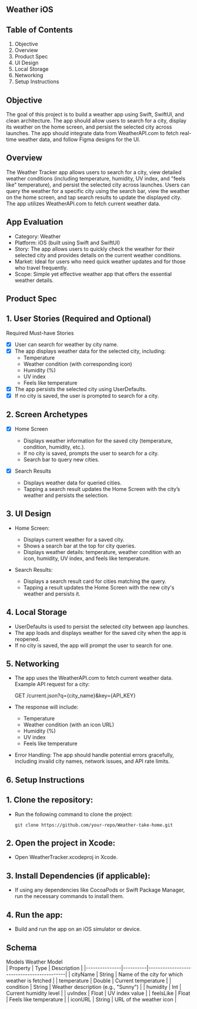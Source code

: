 ## Weather iOS 


<!--  ![Simulator Screenshot - iPhone 16 Plus - 2024-11-23 at 00 33 44](https://github.com/user-attachments/assets/7f622a22-4a16-4f3f-ab61-08c4482566a9) ![Simulator Screenshot - Clone 1 of iPhone 16 Plus - 2024-11-23 at 00 28 46](https://github.com/user-attachments/assets/81f1ee11-4a95-4431-943e-f505b5183cd8) ![Simulator Screenshot - Clone 1 of iPhone 16 Plus - 2024-11-23 at 00 30 03](https://github.com/user-attachments/assets/7efe498a-ee44-4f6a-a4d6-3b7cbe00e53b) -->

## Table of Contents
1. Objective
2. Overview
3. Product Spec
4. UI Design
5. Local Storage
6. Networking
7. Setup Instructions

## Objective
The goal of this project is to build a weather app using Swift, SwiftUI, and clean architecture. The app should allow users to search for a city, display its weather on the home screen, and persist the selected city across launches. The app should integrate data from WeatherAPI.com to fetch real-time weather data, and follow Figma designs for the UI.

## Overview 
The Weather Tracker app allows users to search for a city, view detailed weather conditions (including temperature, humidity, UV index, and "feels like" temperature), and persist the selected city across launches. Users can query the weather for a specific city using the search bar, view the weather on the home screen, and tap search results to update the displayed city. The app utilizes WeatherAPI.com to fetch current weather data.

## App Evaluation
- Category: Weather
- Platform: iOS (built using Swift and SwiftUI)
- Story: The app allows users to quickly check the weather for their selected city and provides details on the current weather conditions.
- Market: Ideal for users who need quick weather updates and for those who travel frequently.
- Scope: Simple yet effective weather app that offers the essential weather details.

## Product Spec

## 1. User Stories (Required and Optional)

Required Must-have Stories
- [x] User can search for weather by city name.
- [x] The app displays weather data for the selected city, including:
  - Temperature
  - Weather condition (with corresponding icon)
  - Humidity (%)
  - UV index
  - Feels like temperature
- [x] The app persists the selected city using UserDefaults.
- [x] If no city is saved, the user is prompted to search for a city.
  
<!--  Optional Nice-to-have Stories -->
<!-- [ ] User can toggle between Fahrenheit and Celsius. -->
<!-- [ ] User can view an hourly forecast for the selected city. -->
<!-- [ ] User can view weather details for multiple cities. -->

## 2. Screen Archetypes
- [x] Home Screen
  - Displays weather information for the saved city (temperature, condition, humidity, etc.).
  - If no city is saved, prompts the user to search for a city.
  - Search bar to query new cities.
  
- [x] Search Results
  - Displays weather data for queried cities.
  - Tapping a search result updates the Home Screen with the city’s weather and persists the selection.

## 3. UI Design
- Home Screen:
  - Displays current weather for a saved city.
  - Shows a search bar at the top for city queries.
  - Displays weather details: temperature, weather condition with an icon, humidity, UV index, and feels like temperature.
  
- Search Results:
  - Displays a search result card for cities matching the query.
  - Tapping a result updates the Home Screen with the new city's weather and persists it.

## 4. Local Storage
- UserDefaults is used to persist the selected city between app launches.
- The app loads and displays weather for the saved city when the app is reopened.
- If no city is saved, the app will prompt the user to search for one.

## 5. Networking
- The app uses the WeatherAPI.com to fetch current weather data. Example API request for a city:

  GET /current.json?q={city_name}&key={API_KEY}

- The response will include:
  - Temperature
  - Weather condition (with an icon URL)
  - Humidity (%)
  - UV index
  - Feels like temperature

- Error Handling: The app should handle potential errors gracefully, including invalid city names, network issues, and API rate limits.

## 6. Setup Instructions
## 1. Clone the repository:
   - Run the following command to clone the project:
     ```
     git clone https://github.com/your-repo/Weather-take-home.git
     ```

## 2. Open the project in Xcode:
   - Open WeatherTracker.xcodeproj in Xcode.

## 3. Install Dependencies (if applicable):
   - If using any dependencies like CocoaPods or Swift Package Manager, run the necessary commands to install them.

## 4. Run the app:
   - Build and run the app on an iOS simulator or device.

## Schema

Models
Weather Model  
| Property      | Type     | Description                               |
|---------------|----------|-------------------------------------------|
| cityName      | String   | Name of the city for which weather is fetched |
| temperature   | Double   | Current temperature                       |
| condition     | String   | Weather description (e.g., "Sunny")       |
| humidity      | Int      | Current humidity level                   |
| uvIndex       | Float    | UV index value                           |
| feelsLike     | Float    | Feels like temperature                   |
| iconURL       | String   | URL of the weather icon                  |
